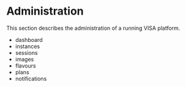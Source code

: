 # Administration

This section describes the administration of a running VISA platform.

- dashboard
- instances
- sessions
- images
- flavours
- plans
- notifications
